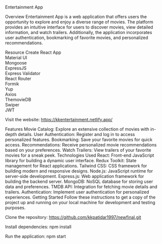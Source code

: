  Entertainment App

Overview
Entertainment App is a web application that offers users the opportunity to explore and enjoy a diverse range of movies. The platform provides an intuitive interface for users to discover movies, view detailed information, and watch trailers. Additionally, the application incorporates user authentication, bookmarking of favorite movies, and personalized recommendations.

Resource
Create React App<br>
Material UI<br>
Mongoose<br>
ExpressJS<br>
Express Validator<br>
React Router<br>
Formik<br>
Yup<br>
Axios<br>
ThemovieDB<br>
Swiper<br>
JWT<br>

Visit the website:
https://kkentertainment.netlify.app/

Features
Movie Catalog: Explore an extensive collection of movies with in-depth details.
User Authentication: Register and log in to access personalized features.
Bookmarking: Save your favorite movies for quick access.
Recommendations: Receive personalized movie recommendations based on your preferences.
Watch Trailers: View trailers of your favorite movies for a sneak peek.
Technologies Used
React: Front-end JavaScript library for building a dynamic user interface.
Redux Toolkit: State management for React applications.
Tailwind CSS: CSS framework for building modern and responsive designs.
Node.js: JavaScript runtime for server-side development.
Express.js: Web application framework for building the backend server.
MongoDB: NoSQL database for storing user data and preferences.
TMDB API: Integration for fetching movie details and trailers.
Authentication: Implement user authentication for personalized experiences.
Getting Started
Follow these instructions to get a copy of the project up and running on your local machine for development and testing purposes.

Clone the repository:
https://github.com/kkpatidar1997/newfinal.git

Install dependencies:
npm install

Run the application:
npm start
